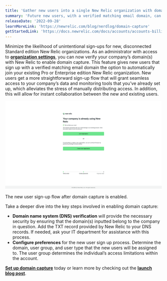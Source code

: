 ```yaml
---
title: 'Gather new users into a single New Relic organization with domain capture' 
summary: 'Future new users, with a verified matching email domain, can now be automatically added to their company’s existing New Relic organization.' 
releaseDate: '2022-09-28' 
learnMoreLink: 'https://newrelic.com/blog/nerdlog/domain-capture' 
getStartedLink: 'https://docs.newrelic.com/docs/accounts/accounts-billing/account-setup/domain-capture/'
---
```


Minimize the likelihood of unintentional sign-ups for new, disconnected Standard edition New Relic organizations. As an administrator with access to [**organization settings**](https://docs.newrelic.com/docs/accounts/accounts-billing/new-relic-one-user-management/user-management-concepts/#admin-settings), you can now verify your company’s domain(s) with New Relic to enable domain capture. This feature gives new users that sign up with a verified matching email domain the option to automatically join your existing Pro or Enterprise edition New Relic organization. New users get a more straightforward sign-up flow that will grant seamless access to your company’s data and monitoring tools that you’ve already set up, which alleviates the stress of manually distributing access. In addition, this will allow for instant collaboration between the new and existing users.

![Screenshot showing the new user sign-up flow after domain capture is enabled](./images/DomainCaptureSignUpFlow.png "Screenshot showing the new user sign-up flow after domain capture is enabled")

<figcaption>
The new user sign-up flow after domain capture is enabled.
</figcaption>

Take a deeper dive into the key steps involved in enabling domain capture:
* **Domain name system (DNS) verification** will provide the necessary security by ensuring that the domain(s) inputted belong to the company in question. Add the TXT record provided by New Relic to your DNS records. If needed, ask your IT department for assistance with this process.
* **Configure preferences** for the new user sign up process. Determine the domain, user group, and user type that the new users will be assigned to. The user group determines the individual’s access limitations within the account.

[**Set up domain capture**](https://docs.newrelic.com/docs/accounts/accounts-billing/account-setup/domain-capture) today or learn more by checking out the [**launch blog post**](https://newrelic.com/blog/nerdlog/domain-capture).

